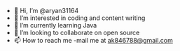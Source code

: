 - 👋 Hi, I’m @aryan31164
- 👀 I’m interested in coding and content writing
- 🌱 I’m currently learning Java
- 💞️ I’m looking to collaborate on open source
- 📫 How to reach me -mail me at ak846788@gmail.com

<!---
aryan31164/aryan31164 is a ✨ special ✨ repository because its `README.md` (this file) appears on your GitHub profile.
You can click the Preview link to take a look at your changes.
--->

